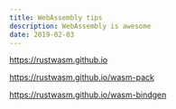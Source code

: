 ```yaml
---
title: WebAssembly tips
description: WebAssembly is awesome
date: 2019-02-03
---
```


https://rustwasm.github.io

https://rustwasm.github.io/wasm-pack

https://rustwasm.github.io/wasm-bindgen
